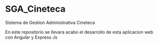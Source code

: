 # SGA_Cineteca
Sistema de Gestion Administrativa Cineteca

En este repositorio se llevara acabo el desarrollo de esta aplicacion web con Angular y Express Js
